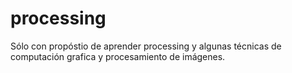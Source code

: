 processing
==========

Sólo con propóstio de aprender processing y algunas técnicas de computación grafica y procesamiento de imágenes.
